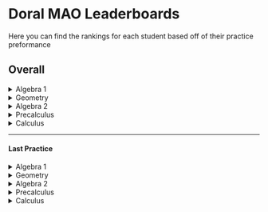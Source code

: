 
# Doral MAO Leaderboards
Here you can find the rankings for each student based off of their practice preformance

## Overall
<details>
<summary> Algebra 1 </summary>
None
</details><details>
<summary> Geometry </summary>
None
</details><details>
<summary> Algebra 2 </summary>
None
</details><details>
<summary> Precalculus </summary>
None
</details> <details>
<summary> Calculus </summary>
None
</details>

____________________________________________________________________

#### Last Practice
<details>
<summary> Algebra 1 </summary>


<b>1 -</b> Glenn Garcia: -5

<b>2 -</b> Ms Fragoso: -9
</details><details>
<summary> Geometry </summary>


<b>1 -</b> Greg Heffly: 0

<b>2 -</b> D D: -1111
</details><details>
<summary> Algebra 2 </summary>


None</details><details>
<summary> Precalculus </summary>


None</details> <details>
<summary> Calculus </summary>


<b>1 -</b> Best Guy: 150

<b>2 -</b> Pretty Good: 125

<b>2 -</b> Also Good: 125

<b>3 -</b> Daniel Roadillam-fluxcapacitor: 110

<b>4 -</b> I Sux: 60
</details>

